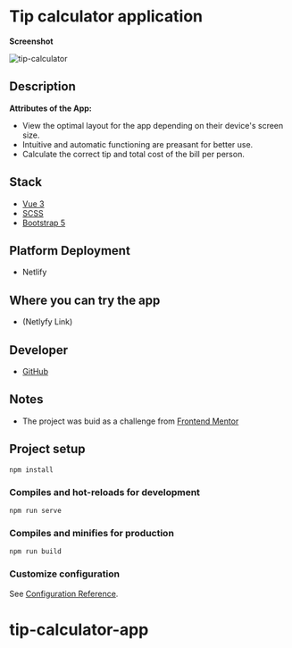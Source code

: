 # Tip calculator application

**Screenshot**

![tip-calculator](https://user-images.githubusercontent.com/43696707/131006535-5dcf6ade-8a04-409e-9ac7-c8b091f1a18b.png)

## Description

**Attributes of the App:**

- View the optimal layout for the app depending on their device's screen size.
- Intuitive and automatic functioning are preasant for better use.
- Calculate the correct tip and total cost of the bill per person.

## Stack
- [Vue 3](https://v3.vuejs.org/)
- [SCSS](https://sass-lang.com/)
- [Bootstrap 5](https://getbootstrap.com/docs/5.0/getting-started/introduction/)

## Platform Deployment
- Netlify

## Where you can try the app
- (Netlyfy Link)

## Developer
- [GitHub](https://github.com/Evertrix)

## Notes
- The project was buid as a challenge from [Frontend Mentor](https://www.frontendmentor.io/)

## Project setup
	npm install

### Compiles and hot-reloads for development
	npm run serve

### Compiles and minifies for production
	npm run build

### Customize configuration
See [Configuration Reference][1].
# tip-calculator-app

[1]:	https://cli.vuejs.org/config/

[image-1]:	tip-calculator.png
